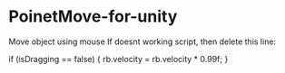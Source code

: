 # PoinetMove-for-unity
Move object using mouse 
If doesnt working script, then delete this line:

if (isDragging == false)
{
  rb.velocity = rb.velocity * 0.99f;
}
